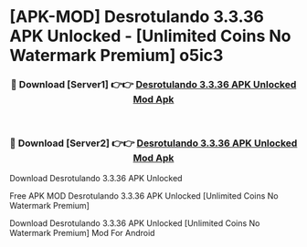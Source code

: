 # [APK-MOD] Desrotulando 3.3.36 APK Unlocked - [Unlimited Coins No Watermark Premium] o5ic3



<div align="center">
<h3>🔴 Download [Server1] 👉👉 <a href="https://momento.my/?title=Desrotulando_3.3.36_APK_Unlocked">Desrotulando 3.3.36 APK Unlocked Mod Apk</a></h3><br>

<h3>🔴 Download [Server2] 👉👉 <a href="https://momento.my/?title=Desrotulando_3.3.36_APK_Unlocked">Desrotulando 3.3.36 APK Unlocked Mod Apk</a></h3>
</div>



Download Desrotulando 3.3.36 APK Unlocked 

Free APK MOD Desrotulando 3.3.36 APK Unlocked [Unlimited Coins No Watermark Premium]

Download Desrotulando 3.3.36 APK Unlocked [Unlimited Coins No Watermark Premium] Mod For Android
